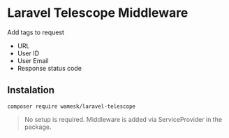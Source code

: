 # Laravel Telescope Middleware

Add tags to request

- URL
- User ID
- User Email
- Response status code

## Instalation

```shell
composer require wamesk/laravel-telescope
```

> No setup is required.
> Middleware is added via ServiceProvider in the package.
